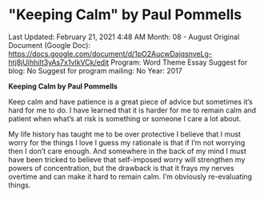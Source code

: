 # "Keeping Calm" by Paul Pommells

Last Updated: February 21, 2021 4:48 AM
Month: 08 - August
Original Document (Google Doc): https://docs.google.com/document/d/1pO2AucwDajqsnveLg-htj8jUihhiIt3yAs7x1vIkVCk/edit
Program: Word Theme Essay
Suggest for blog: No
Suggest for program mailing: No
Year: 2017

**Keeping Calm by Paul Pommells**

Keep calm and have patience is a great piece of advice but sometimes it’s hard for me to do. I have learned that it is harder for me to remain calm and patient when what’s at risk is something or someone I care a lot about.

My life history has taught me to be over protective I believe that I must worry for the things I love I guess my rationale is that if I’m not worrying then I don’t care enough. And somewhere in the back of my mind I must have been tricked to believe that self-imposed worry will strengthen my powers of concentration, but the drawback is that it frays my nerves overtime and can make it hard to remain calm. I’m obviously re-evaluating things.